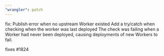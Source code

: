 ```yaml
---
"wrangler": patch
---
```


fix: Publish error when no upstream Worker existed
Add a try/catch when checking when the worker was last deployed
The check was failing when a Worker had never been deployed, causing deployments of new Workers to fail.

fixes #1824
